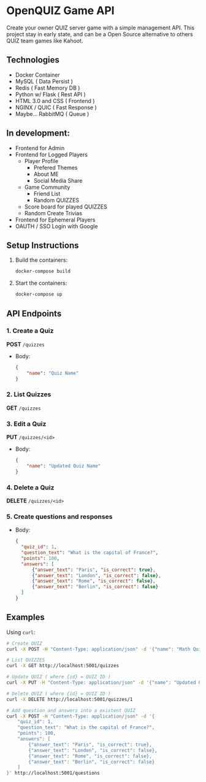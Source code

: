 # OpenQUIZ Game API
Create your owner QUIZ server game with a simple management API. This project stay in early state, and can be a Open Source alternative to others QUIZ team games like Kahoot.

## Technologies
- Docker Container
- MySQL ( Data Persist )
- Redis ( Fast Memory DB )
- Python w/ Flask ( Rest API )
- HTML 3.0 and CSS ( Frontend )
- NGINX / QUIC ( Fast Response )
- Maybe... RabbitMQ ( Queue )

## In development:
- Frontend for Admin
- Frontend for Logged Players
  - Player Profile
    - Prefered Themes
    - About ME
    - Social Media Share
  - Game Community
    - Friend List
    - Random QUIZZES
  - Score board for played QUIZZES
  - Random Create Trivias
- Frontend for Ephemeral Players
- OAUTH / SSO Login with Google

## Setup Instructions
1. Build the containers:
   ```bash
   docker-compose build
   ```

2. Start the containers:
   ```bash
   docker-compose up
   ```

## API Endpoints
### 1. Create a Quiz
**POST** `/quizzes`
- Body:
  ```json
  {
      "name": "Quiz Name"
  }
  ```

### 2. List Quizzes
**GET** `/quizzes`

### 3. Edit a Quiz
**PUT** `/quizzes/<id>`
- Body:
  ```json
  {
      "name": "Updated Quiz Name"
  }
  ```

### 4. Delete a Quiz
**DELETE** `/quizzes/<id>`

### 5. Create questions and responses
- Body:
  ```json
  {
    "quiz_id": 1,
    "question_text": "What is the capital of France?",
    "points": 100,
    "answers": [
        {"answer_text": "Paris", "is_correct": true},
        {"answer_text": "London", "is_correct": false},
        {"answer_text": "Rome", "is_correct": false},
        {"answer_text": "Berlin", "is_correct": false}
    ]
  }
  ```

## Examples
Using `curl`:
```bash
# Create QUIZ
curl -X POST -H "Content-Type: application/json" -d '{"name": "Math Quiz"}' http://localhost:5001/quizzes

# List QUIZZES
curl -X GET http://localhost:5001/quizzes

# Update QUIZ ( where {id} = QUIZ ID )
curl -X PUT -H "Content-Type: application/json" -d '{"name": "Updated Quiz Name"}' http://localhost:5001/quizzes/{id}

# Delete QUIZ ( where {id} = QUIZ ID )
curl -X DELETE http://localhost:5001/quizzes/1

# Add question and answers into a existent QUIZ
curl -X POST -H "Content-Type: application/json" -d '{
    "quiz_id": 1,
    "question_text": "What is the capital of France?",
    "points": 100,
    "answers": [
        {"answer_text": "Paris", "is_correct": true},
        {"answer_text": "London", "is_correct": false},
        {"answer_text": "Rome", "is_correct": false},
        {"answer_text": "Berlin", "is_correct": false}
    ]
}' http://localhost:5001/questions
```